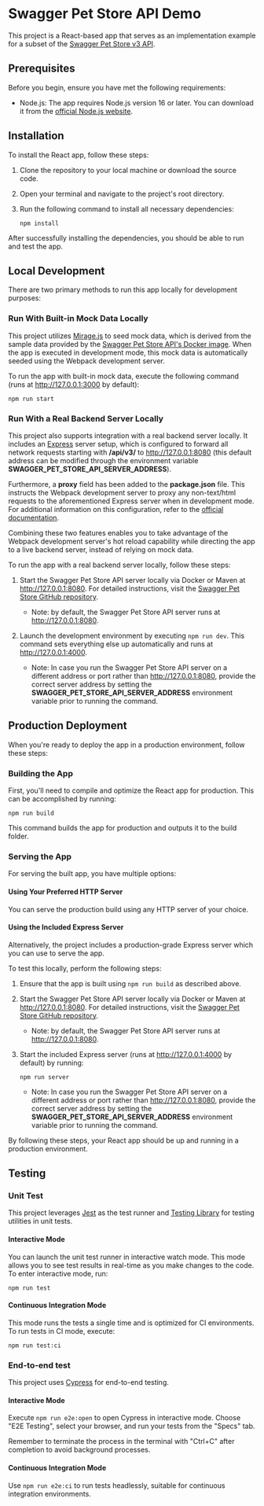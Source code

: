 # Swagger Pet Store API Demo

This project is a React-based app that serves as an implementation example for a subset of the [Swagger Pet Store v3 API](https://github.com/swagger-api/swagger-petstore).

## Prerequisites

Before you begin, ensure you have met the following requirements:

- Node.js: The app requires Node.js version 16 or later. You can download it from the [official Node.js website](https://nodejs.org/en/download).

## Installation

To install the React app, follow these steps:

1. Clone the repository to your local machine or download the source code.

2. Open your terminal and navigate to the project's root directory.

3. Run the following command to install all necessary dependencies:
   ```
   npm install
   ```

After successfully installing the dependencies, you should be able to run and test the app.

## Local Development

There are two primary methods to run this app locally for development purposes:


### Run With Built-in Mock Data Locally

This project utilizes [Mirage.js](https://miragejs.com/) to seed mock data, which is derived from the sample data provided by the [Swagger Pet Store API's Docker image](https://github.com/swagger-api/swagger-petstore#to-run-via-docker). When the app is executed in development mode, this mock data is automatically seeded using the Webpack development server.

To run the app with built-in mock data, execute the following command (runs at http://127.0.0.1:3000 by default):
```
npm run start
```

### Run With a Real Backend Server Locally

This project also supports integration with a real backend server locally. It includes an [Express](https://expressjs.com/) server setup, which is configured to forward all network requests starting with **/api/v3/** to http://127.0.0.1:8080 (this default address can be modified through the environment variable **SWAGGER_PET_STORE_API_SERVER_ADDRESS**).

Furthermore, a **proxy** field has been added to the **package.json** file. This instructs the Webpack development server to proxy any non-text/html requests to the aforementioned Express server when in development mode. For additional information on this configuration, refer to the [official documentation](https://create-react-app.dev/docs/proxying-api-requests-in-development/).

Combining these two features enables you to take advantage of the Webpack development server's hot reload capability while directing the app to a live backend server, instead of relying on mock data.

To run the app with a real backend server locally, follow these steps:

1. Start the Swagger Pet Store API server locally via Docker or Maven at http://127.0.0.1:8080. For detailed instructions, visit the [Swagger Pet Store GitHub repository](https://github.com/swagger-api/swagger-petstore/tree/master#to-run-with-maven).

   - Note: by default, the Swagger Pet Store API server runs at http://127.0.0.1:8080.

2. Launch the development environment by executing `npm run dev`. This command sets everything else up automatically and runs at http://127.0.0.1:4000.

   - Note: In case you run the Swagger Pet Store API server on a different address or port rather than http://127.0.0.1:8080, provide the correct server address by setting the **SWAGGER_PET_STORE_API_SERVER_ADDRESS** environment variable prior to running the command.

## Production Deployment

When you're ready to deploy the app in a production environment, follow these steps:

### Building the App

First, you'll need to compile and optimize the React app for production. This can be accomplished by running:
```
npm run build
```

This command builds the app for production and outputs it to the build folder.

### Serving the App

For serving the built app, you have multiple options:

#### Using Your Preferred HTTP Server

You can serve the production build using any HTTP server of your choice.

#### Using the Included Express Server

Alternatively, the project includes a production-grade Express server which you can use to serve the app.

To test this locally, perform the following steps:

1. Ensure that the app is built using `npm run build` as described above.

2. Start the Swagger Pet Store API server locally via Docker or Maven at http://127.0.0.1:8080. For detailed instructions, visit the [Swagger Pet Store GitHub repository](https://github.com/swagger-api/swagger-petstore/tree/master#to-run-with-maven).

   - Note: by default, the Swagger Pet Store API server runs at http://127.0.0.1:8080.

2. Start the included Express server (runs at http://127.0.0.1:4000 by default) by running:
   ```
   npm run server
   ```
   - Note: In case you run the Swagger Pet Store API server on a different address or port rather than http://127.0.0.1:8080, provide the correct server address by setting the **SWAGGER_PET_STORE_API_SERVER_ADDRESS** environment variable prior to running the command.

By following these steps, your React app should be up and running in a production environment.

## Testing

### Unit Test

This project leverages [Jest](https://jestjs.io/) as the test runner and [Testing Library](https://testing-library.com/) for testing utilities in unit tests.

#### Interactive Mode

You can launch the unit test runner in interactive watch mode. This mode allows you to see test results in real-time as you make changes to the code. To enter interactive mode, run:
```
npm run test
```

#### Continuous Integration Mode

This mode runs the tests a single time and is optimized for CI environments. To run tests in CI mode, execute:
```
npm run test:ci
```

### End-to-end test

This project uses [Cypress](https://docs.cypress.io/guides/overview/why-cypress#Who-uses-Cypress) for end-to-end testing.

#### Interactive Mode

Execute `npm run e2e:open` to open Cypress in interactive mode. Choose "E2E Testing", select your browser, and run your tests from the "Specs" tab.

Remember to terminate the process in the terminal with "Ctrl+C" after completion to avoid background processes.

#### Continuous Integration Mode

Use `npm run e2e:ci` to run tests headlessly, suitable for continuous integration environments.